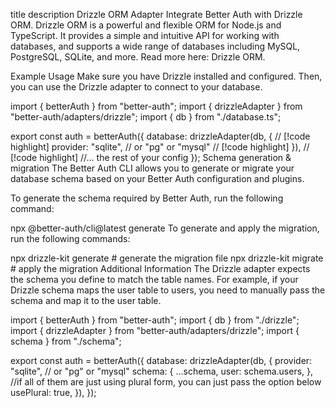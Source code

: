 title	description
Drizzle ORM Adapter
Integrate Better Auth with Drizzle ORM.
Drizzle ORM is a powerful and flexible ORM for Node.js and TypeScript. It provides a simple and intuitive API for working with databases, and supports a wide range of databases including MySQL, PostgreSQL, SQLite, and more. Read more here: Drizzle ORM.

Example Usage
Make sure you have Drizzle installed and configured. Then, you can use the Drizzle adapter to connect to your database.

import { betterAuth } from "better-auth";
import { drizzleAdapter } from "better-auth/adapters/drizzle";
import { db } from "./database.ts";

export const auth = betterAuth({
  database: drizzleAdapter(db, {
    // [!code highlight]
    provider: "sqlite", // or "pg" or "mysql" // [!code highlight]
  }), // [!code highlight]
  //... the rest of your config
});
Schema generation & migration
The Better Auth CLI allows you to generate or migrate your database schema based on your Better Auth configuration and plugins.

To generate the schema required by Better Auth, run the following command:

npx @better-auth/cli@latest generate
To generate and apply the migration, run the following commands:

npx drizzle-kit generate # generate the migration file
npx drizzle-kit migrate # apply the migration
Additional Information
The Drizzle adapter expects the schema you define to match the table names. For example, if your Drizzle schema maps the user table to users, you need to manually pass the schema and map it to the user table.

import { betterAuth } from "better-auth";
import { db } from "./drizzle";
import { drizzleAdapter } from "better-auth/adapters/drizzle";
import { schema } from "./schema";

export const auth = betterAuth({
  database: drizzleAdapter(db, {
    provider: "sqlite", // or "pg" or "mysql"
    schema: {
      ...schema,
      user: schema.users,
    },
    //if all of them are just using plural form, you can just pass the option below
    usePlural: true,
  }),
});